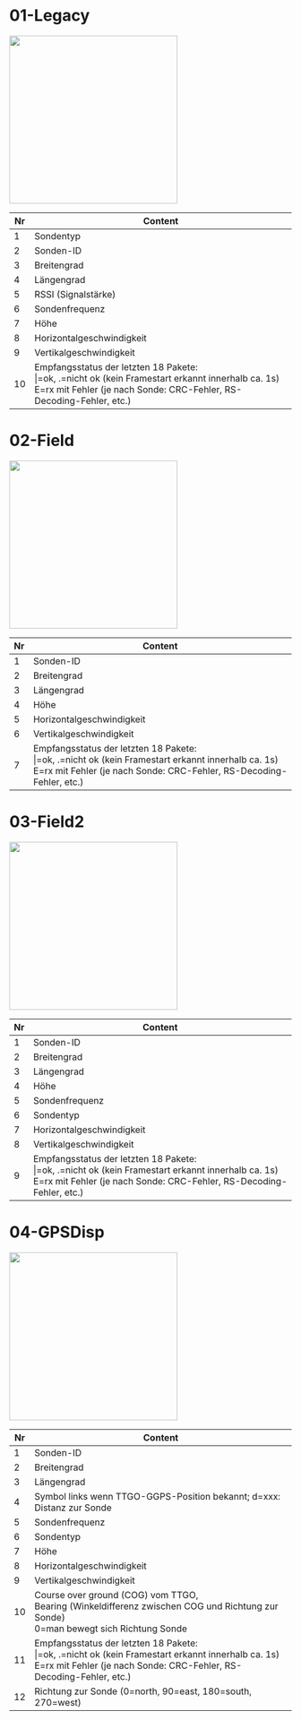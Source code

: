 # 01-Legacy

<img src="https://github.com/dl9rdz/rdz_ttgo_sonde/wiki/images/01-Legacy.jpg" width="300px"/>

|Nr | Content |
|---|---|
| 1 | Sondentyp |
| 2 | Sonden-ID |
| 3 | Breitengrad |
| 4 | Längengrad |
| 5 | RSSI (Signalstärke) |
| 6 | Sondenfrequenz |
| 7 | Höhe |
| 8 | Horizontalgeschwindigkeit |
| 9 | Vertikalgeschwindigkeit |
| 10 | Empfangsstatus der letzten 18 Pakete: <br> \|=ok, .=nicht ok (kein Framestart erkannt innerhalb ca. 1s)<br>E=rx mit Fehler (je nach Sonde: CRC-Fehler, RS-Decoding-Fehler, etc.) |

# 02-Field

<img src="https://github.com/dl9rdz/rdz_ttgo_sonde/wiki/images/02-Field.jpg" width="300px"/>

|Nr | Content |
|---|---|
| 1 | Sonden-ID |
| 2 | Breitengrad |
| 3 | Längengrad |
| 4 | Höhe |
| 5 | Horizontalgeschwindigkeit |
| 6 | Vertikalgeschwindigkeit |
| 7 | Empfangsstatus der letzten 18 Pakete: <br> \|=ok, .=nicht ok (kein Framestart erkannt innerhalb ca. 1s)<br>E=rx mit Fehler (je nach Sonde: CRC-Fehler, RS-Decoding-Fehler, etc.) |

# 03-Field2

<img src="https://github.com/dl9rdz/rdz_ttgo_sonde/wiki/images/03-Field2.jpg" width="300px"/>

|Nr | Content |
|---|---|
| 1 | Sonden-ID |
| 2 | Breitengrad |
| 3 | Längengrad |
| 4 | Höhe |
| 5 | Sondenfrequenz |
| 6 | Sondentyp |
| 7 | Horizontalgeschwindigkeit |
| 8 | Vertikalgeschwindigkeit |
| 9 | Empfangsstatus der letzten 18 Pakete: <br> \|=ok, .=nicht ok (kein Framestart erkannt innerhalb ca. 1s)<br>E=rx mit Fehler (je nach Sonde: CRC-Fehler, RS-Decoding-Fehler, etc.) |

# 04-GPSDisp

<img src="https://github.com/dl9rdz/rdz_ttgo_sonde/wiki/images/04-GPSDist.jpg" width="300px"/>

|Nr | Content |
|---|---|
| 1 | Sonden-ID |
| 2 | Breitengrad |
| 3 | Längengrad |
| 4 | Symbol links wenn TTGO-GGPS-Position bekannt; d=xxx: Distanz zur Sonde |
| 5 | Sondenfrequenz |
| 6 | Sondentyp |
| 7 | Höhe |
| 8 | Horizontalgeschwindigkeit |
| 9 | Vertikalgeschwindigkeit |
|10 | Course over ground (COG) vom TTGO, <br> Bearing (Winkeldifferenz zwischen COG und Richtung zur Sonde)<br> 0=man bewegt sich Richtung Sonde
|11 | Empfangsstatus der letzten 18 Pakete: <br> \|=ok, .=nicht ok (kein Framestart erkannt innerhalb ca. 1s)<br>E=rx mit Fehler (je nach Sonde: CRC-Fehler, RS-Decoding-Fehler, etc.) |
|12 | Richtung zur Sonde (0=north, 90=east, 180=south, 270=west) |

